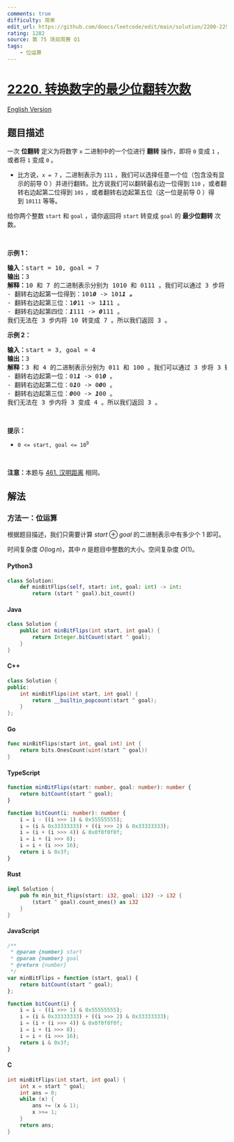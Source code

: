 ```yaml
---
comments: true
difficulty: 简单
edit_url: https://github.com/doocs/leetcode/edit/main/solution/2200-2299/2220.Minimum%20Bit%20Flips%20to%20Convert%20Number/README.md
rating: 1282
source: 第 75 场双周赛 Q1
tags:
    - 位运算
---
```


<!-- problem:start -->

# [2220. 转换数字的最少位翻转次数](https://leetcode.cn/problems/minimum-bit-flips-to-convert-number)

[English Version](/solution/2200-2299/2220.Minimum%20Bit%20Flips%20to%20Convert%20Number/README_EN.md)

## 题目描述

<!-- description:start -->

<p>一次 <strong>位翻转</strong>&nbsp;定义为将数字&nbsp;<code>x</code>&nbsp;二进制中的一个位进行 <strong>翻转</strong>&nbsp;操作，即将&nbsp;<code>0</code>&nbsp;变成&nbsp;<code>1</code>&nbsp;，或者将&nbsp;<code>1</code>&nbsp;变成&nbsp;<code>0</code>&nbsp;。</p>

<ul>
	<li>比方说，<code>x = 7</code>&nbsp;，二进制表示为&nbsp;<code>111</code>&nbsp;，我们可以选择任意一个位（包含没有显示的前导 0 ）并进行翻转。比方说我们可以翻转最右边一位得到&nbsp;<code>110</code>&nbsp;，或者翻转右边起第二位得到&nbsp;<code>101</code>&nbsp;，或者翻转右边起第五位（这一位是前导 0 ）得到&nbsp;<code>10111</code>&nbsp;等等。</li>
</ul>

<p>给你两个整数&nbsp;<code>start</code> 和&nbsp;<code>goal</code>&nbsp;，请你返回将&nbsp;<code>start</code>&nbsp;转变成&nbsp;<code>goal</code>&nbsp;的&nbsp;<strong>最少位翻转</strong>&nbsp;次数。</p>

<p>&nbsp;</p>

<p><strong>示例 1：</strong></p>

<pre>
<b>输入：</b>start = 10, goal = 7
<b>输出：</b>3
<b>解释：</b>10 和 7 的二进制表示分别为 1010 和 0111 。我们可以通过 3 步将 10 转变成 7 ：
- 翻转右边起第一位得到：101<strong><em>0</em></strong> -&gt; 101<strong><em>1 。</em></strong>
- 翻转右边起第三位：1<strong><em>0</em></strong>11 -&gt; 1<strong><em>1</em></strong>11 。
- 翻转右边起第四位：<strong><em>1</em></strong>111 -&gt; <strong><em>0</em></strong>111 。
我们无法在 3 步内将 10 转变成 7 。所以我们返回 3 。</pre>

<p><strong>示例 2：</strong></p>

<pre>
<b>输入：</b>start = 3, goal = 4
<b>输出：</b>3
<b>解释：</b>3 和 4 的二进制表示分别为 011 和 100 。我们可以通过 3 步将 3 转变成 4 ：
- 翻转右边起第一位：01<strong><em>1</em></strong> -&gt; 01<em><strong>0 </strong></em>。
- 翻转右边起第二位：0<strong><em>1</em></strong>0 -&gt; 0<strong><em>0</em></strong>0 。
- 翻转右边起第三位：<strong><em>0</em></strong>00 -&gt; <strong><em>1</em></strong>00 。
我们无法在 3 步内将 3 变成 4 。所以我们返回 3 。
</pre>

<p>&nbsp;</p>

<p><strong>提示：</strong></p>

<ul>
	<li><code>0 &lt;= start, goal &lt;= 10<sup>9</sup></code></li>
</ul>

<p>&nbsp;</p>

<p><strong>注意：</strong>本题与&nbsp;<a href="https://leetcode.cn/problems/hamming-distance/">461. 汉明距离</a>&nbsp;相同。</p>

<!-- description:end -->

## 解法

<!-- solution:start -->

### 方法一：位运算

根据题目描述，我们只需要计算 $\textit{start} \oplus \textit{goal}$ 的二进制表示中有多少个 1 即可。

时间复杂度 $O(\log n)$，其中 $n$ 是题目中整数的大小。空间复杂度 $O(1)$。

<!-- tabs:start -->

#### Python3

```python
class Solution:
    def minBitFlips(self, start: int, goal: int) -> int:
        return (start ^ goal).bit_count()
```

#### Java

```java
class Solution {
    public int minBitFlips(int start, int goal) {
        return Integer.bitCount(start ^ goal);
    }
}
```

#### C++

```cpp
class Solution {
public:
    int minBitFlips(int start, int goal) {
        return __builtin_popcount(start ^ goal);
    }
};
```

#### Go

```go
func minBitFlips(start int, goal int) int {
	return bits.OnesCount(uint(start ^ goal))
}
```

#### TypeScript

```ts
function minBitFlips(start: number, goal: number): number {
    return bitCount(start ^ goal);
}

function bitCount(i: number): number {
    i = i - ((i >>> 1) & 0x55555555);
    i = (i & 0x33333333) + ((i >>> 2) & 0x33333333);
    i = (i + (i >>> 4)) & 0x0f0f0f0f;
    i = i + (i >>> 8);
    i = i + (i >>> 16);
    return i & 0x3f;
}
```

#### Rust

```rust
impl Solution {
    pub fn min_bit_flips(start: i32, goal: i32) -> i32 {
        (start ^ goal).count_ones() as i32
    }
}
```

#### JavaScript

```js
/**
 * @param {number} start
 * @param {number} goal
 * @return {number}
 */
var minBitFlips = function (start, goal) {
    return bitCount(start ^ goal);
};

function bitCount(i) {
    i = i - ((i >>> 1) & 0x55555555);
    i = (i & 0x33333333) + ((i >>> 2) & 0x33333333);
    i = (i + (i >>> 4)) & 0x0f0f0f0f;
    i = i + (i >>> 8);
    i = i + (i >>> 16);
    return i & 0x3f;
}
```

#### C

```c
int minBitFlips(int start, int goal) {
    int x = start ^ goal;
    int ans = 0;
    while (x) {
        ans += (x & 1);
        x >>= 1;
    }
    return ans;
}
```

<!-- tabs:end -->

<!-- solution:end -->

<!-- problem:end -->
